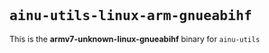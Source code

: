 # `ainu-utils-linux-arm-gnueabihf`

This is the **armv7-unknown-linux-gnueabihf** binary for `ainu-utils`
